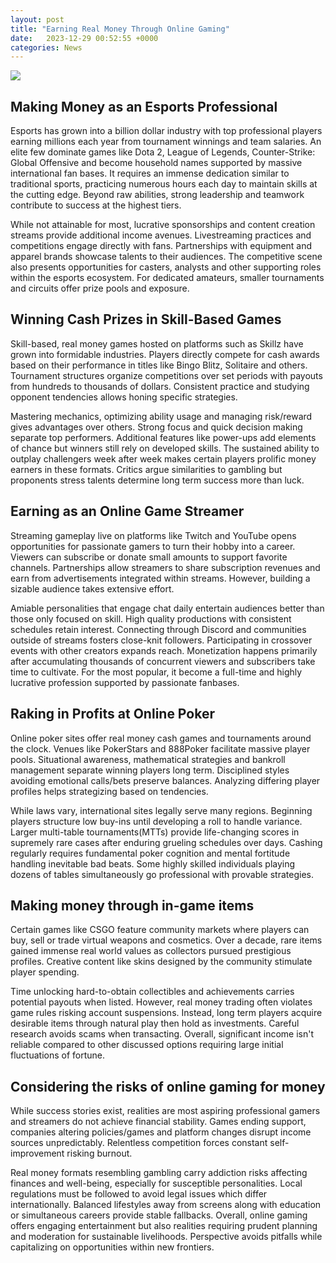 ```yaml
---
layout: post
title: "Earning Real Money Through Online Gaming"
date:   2023-12-29 00:52:55 +0000
categories: News
---
```

![](https://webhostopinions.com/wp-content/uploads/2023/06/2238480_167-800x445.jpg.webp)
## Making Money as an Esports Professional
Esports has grown into a billion dollar industry with top professional players earning millions each year from tournament winnings and team salaries. An elite few dominate games like Dota 2, League of Legends, Counter-Strike: Global Offensive and become household names supported by massive international fan bases. It requires an immense dedication similar to traditional sports, practicing numerous hours each day to maintain skills at the cutting edge. Beyond raw abilities, strong leadership and teamwork contribute to success at the highest tiers.

While not attainable for most, lucrative sponsorships and content creation streams provide additional income avenues. Livestreaming practices and competitions engage directly with fans. Partnerships with equipment and apparel brands showcase talents to their audiences. The competitive scene also presents opportunities for casters, analysts and other supporting roles within the esports ecosystem. For dedicated amateurs, smaller tournaments and circuits offer prize pools and exposure.

## Winning Cash Prizes in Skill-Based Games
Skill-based, real money games hosted on platforms such as Skillz have grown into formidable industries. Players directly compete for cash awards based on their performance in titles like Bingo Blitz, Solitaire and others. Tournament structures organize competitions over set periods with payouts from hundreds to thousands of dollars. Consistent practice and studying opponent tendencies allows honing specific strategies.

Mastering mechanics, optimizing ability usage and managing risk/reward gives advantages over others. Strong focus and quick decision making separate top performers. Additional features like power-ups add elements of chance but winners still rely on developed skills. The sustained ability to outplay challengers week after week makes certain players prolific money earners in these formats. Critics argue similarities to gambling but proponents stress talents determine long term success more than luck.

## Earning as an Online Game Streamer
Streaming gameplay live on platforms like Twitch and YouTube opens opportunities for passionate gamers to turn their hobby into a career. Viewers can subscribe or donate small amounts to support favorite channels. Partnerships allow streamers to share subscription revenues and earn from advertisements integrated within streams. However, building a sizable audience takes extensive effort.

Amiable personalities that engage chat daily entertain audiences better than those only focused on skill. High quality productions with consistent schedules retain interest. Connecting through Discord and communities outside of streams fosters close-knit followers. Participating in crossover events with other creators expands reach. Monetization happens primarily after accumulating thousands of concurrent viewers and subscribers take time to cultivate. For the most popular, it become a full-time and highly lucrative profession supported by passionate fanbases.

## Raking in Profits at Online Poker
Online poker sites offer real money cash games and tournaments around the clock. Venues like PokerStars and 888Poker facilitate massive player pools. Situational awareness, mathematical strategies and bankroll management separate winning players long term. Disciplined styles avoiding emotional calls/bets preserve balances. Analyzing differing player profiles helps strategizing based on tendencies.

While laws vary, international sites legally serve many regions. Beginning players structure low buy-ins until developing a roll to handle variance. Larger multi-table tournaments(MTTs) provide life-changing scores in supremely rare cases after enduring grueling schedules over days. Cashing regularly requires fundamental poker cognition and mental fortitude handling inevitable bad beats. Some highly skilled individuals playing dozens of tables simultaneously go professional with provable strategies.

## Making money through in-game items
 Certain games like CSGO feature community markets where players can buy, sell or trade virtual weapons and cosmetics. Over a decade, rare items gained immense real world values as collectors pursued prestigious profiles. Creative content like skins designed by the community stimulate player spending.

Time unlocking hard-to-obtain collectibles and achievements carries potential payouts when listed. However, real money trading often violates game rules risking account suspensions. Instead, long term players acquire desirable items through natural play then hold as investments. Careful research avoids scams when transacting. Overall, significant income isn't reliable compared to other discussed options requiring large initial fluctuations of fortune.

## Considering the risks of online gaming for money
While success stories exist, realities are most aspiring professional gamers and streamers do not achieve financial stability. Games ending support, companies altering policies/games and platform changes disrupt income sources unpredictably. Relentless competition forces constant self-improvement risking burnout.

Real money formats resembling gambling carry addiction risks affecting finances and well-being, especially for susceptible personalities. Local regulations must be followed to avoid legal issues which differ internationally. Balanced lifestyles away from screens along with education or simultaneous careers provide stable fallbacks. Overall, online gaming offers engaging entertainment but also realities requiring prudent planning and moderation for sustainable livelihoods. Perspective avoids pitfalls while capitalizing on opportunities within new frontiers.
